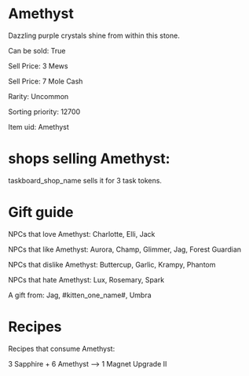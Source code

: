 # Amethyst

Dazzling purple crystals shine from within this stone.

Can be sold: True

Sell Price: 3 Mews

Sell Price: 7 Mole Cash

Rarity: Uncommon

Sorting priority: 12700

Item uid: Amethyst

# shops selling Amethyst:

taskboard_shop_name sells it for 3 task tokens.

# Gift guide

NPCs that love Amethyst: Charlotte, Elli, Jack

NPCs that like Amethyst: Aurora, Champ, Glimmer, Jag, Forest Guardian

NPCs that dislike Amethyst: Buttercup, Garlic, Krampy, Phantom

NPCs that hate Amethyst: Lux, Rosemary, Spark

A gift from: Jag, #kitten_one_name#, Umbra

# Recipes

Recipes that consume Amethyst:

3 Sapphire + 6 Amethyst --> 1 Magnet Upgrade II